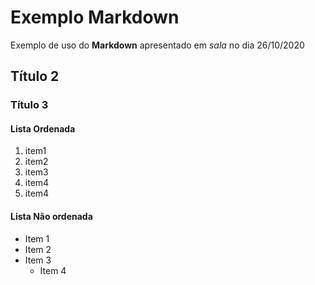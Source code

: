 # Exemplo Markdown

Exemplo de uso do **Markdown** apresentado em *sala* no dia 26/10/2020

## Título 2

### Título 3

#### Lista Ordenada
1.  item1
1.  item2
1.  item3
  1.  item4
  1.  item4
  
#### Lista Não ordenada
* Item 1
* Item 2
* Item 3
  * Item 4
